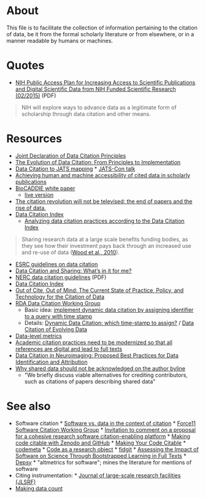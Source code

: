# About
This file is to facilitate the collection of information pertaining to the citation of data, be it from the formal scholarly literature or from elsewhere, or in a manner readable by humans or machines.

# Quotes
* [NIH Public Access Plan  for Increasing Access to Scientific Publications and Digital Scientific Data from NIH Funded Scientific Research (02/2015)](http://grants.nih.gov/grants/NIH-Public-Access-Plan.pdf) (PDF)  

> NIH will explore ways to advance data as a legitimate form of scholarship through data citation and other means. 



# Resources
* [Joint Declaration of Data Citation Principles](https://www.force11.org/datacitation)
* [The Evolution of Data Citation: From Principles to Implementation](http://www.iassistdata.org/downloads/iqvol371_4_altman.pdf)
* [Data Citation to JATS mapping](https://github.com/data-citation-working-group/data-citation-workshop-2014)
      * [JATS-Con talk](https://en.wikipedia.org/wiki/User:Daniel_Mietchen/Talks/JATS-Con_2015)
* [Achieving human and machine accessibility of cited data in scholarly publications](https://peerj.com/preprints/697/)
* [BioCADDIE white paper](https://biocaddie.org/sites/default/files/shared-documents/Meetings/White_Paper/white_paper_v_1_2_nih_approved.pdf)
    * [live version](https://docs.google.com/document/d/15mKJ8EUtJXm11ThjITZfqwNAkP4RdT9Q0QRHKDgKnZA/edit)
* [The citation revolution will not be televised: the end of papers and the rise of data.](http://blogs.lse.ac.uk/impactofsocialsciences/2014/09/05/citation-revolution-end-of-papers-rise-of-data/)
* [Data Citation Index](http://wokinfo.com/products_tools/multidisciplinary/dci/)
     * [Analyzing data citation practices according to the Data Citation Index](http://arxiv.org/abs/1501.06285)  

> Sharing research data at a large scale benefits funding bodies, as they see how their investment pays back through an increased use and re-use of data ([Wood et al., 2010](http://ec.europa.eu/information_society/newsroom/cf/itemlongdetail.cfm?item_id=6204)).

* [ESRC guidelines on data citation](http://www.esrc.ac.uk/funding-and-guidance/grant-holders/data-citation.aspx)
* [Data Citation and Sharing: What’s in it for me?](http://blogs.lse.ac.uk/impactofsocialsciences/2014/01/07/data-citation-and-sharing-whats-in-it-for-me/)
* [NERC data citation guidelines](http://www.nerc.ac.uk/research/sites/data/doi/data-citation-guidelines.pdf) (PDF)
* [Data Citation Index](http://wokinfo.com/products_tools/multidisciplinary/dci/)
* [Out of Cite, Out of Mind: The Current State of Practice, Policy, and Technology for the Citation of Data](http://dx.doi.org/10.2481/dsj.OSOM13-043)
* [RDA Data Citation Working Group](https://rd-alliance.org/groups/data-citation-wg.html)
    * Basic idea: [implement dynamic data citation by assigning identifier to a query with time stamp](https://twitter.com/hilaryhanahoe/status/575096544933752832) 
    * Details: [Dynamic Data Citation: which time-stamp to assign?](https://rd-alliance.org/group/data-citation-wg/post/dynamic-data-citation-which-time-stamp-assign.html) / [Data Citation of Evolving Data](https://rd-alliance.org/system/files/documents/RDA-DC-Recommendations_150609.pdf)
* [Data-level metrics](http://datapub.cdlib.org/category/data-citation-2/)
* [Academic citation practices need to be modernized so that all references are digital and lead to full texts](http://blogs.lse.ac.uk/impactofsocialsciences/2014/05/21/academic-citation-practices-need-to-be-modernized/)
* [Data Citation in Neuroimaging: Proposed Best Practices for Data Identification and Attribution](http://dx.doi.org/10.3389/fninf.2016.00034)
* [Why shared data should not be acknowledged on the author byline](https://www.ncbi.nlm.nih.gov/pubmed/22008368)
  - "We briefly discuss viable alternatives for crediting contributors, such as citations of papers describing shared data"

# See also
* Software citation
      * [Software vs. data in the context of citation](https://doi.org/10.7287/peerj.preprints.2630v1)
      * [Force11 Software Citation Working Group](https://github.com/force11/force11-scwg)
      * [Invitation to comment on a proposal for a cohesive research software citation-enabling platform](http://astronomy-software-index.github.io/2015-workshop/)
      * [Making code citable with Zenodo and GitHub](http://www.software.ac.uk/node/1720)
      * [Making Your Code Citable](https://guides.github.com/activities/citable-code/)
      * [codemeta](https://github.com/codemeta/codemeta)
      * [Code as a research object](https://github.com/mozillascience/code-research-object)
      * [fidgit](https://github.com/mozillascience/fidgit)
      * [Assessing the Impact of Software on Science Through Bootstrapped Learning in Full Texts](http://us3.campaign-archive2.com/?u=c8914f488de27003a4fd3f676&id=99b0d4cadb&e=1eca72590a)
      * [Depsy](http://depsy.org/)
          *   "altmetrics for software"; mines the literature for mentions of software
* Citing instrumentation:
      * [	Journal of large-scale research facilities (JLSRF)](http://www.jlsrf.org/)
* [Making data count](http://dx.doi.org/10.1038/sdata.2015.39)
